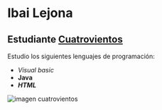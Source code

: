 # Ibai Lejona
## Estudiante [Cuatrovientos](http://cuatrovientos.org)

Estudio los siguientes lenguajes de programación:
  - *Visual basic*
  - **Java**
  - ***HTML***


![imagen cuatrovientos](https://cuatrovientos.org/wp-content/uploads/2025/01/LOGO-CENTRO-INTEGRADO-CUATROVIENTOS-300x115-2.png)

